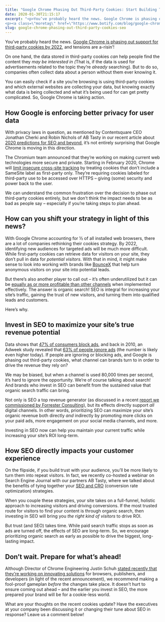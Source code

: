 ```yaml
---
title: "Google Chrome Phasing Out Third-Party Cookies: Start Building Trust Through Organic Search Traffic"
date: 2020-01-30T21:15:17
excerpt: "<p>You’ve probably heard the news. Google Chrome is phasing out support for third-party cookies by 2022, and tensions are a-risin’! On one hand, the data stored in third-party cookies can help people find the content they may be interested in (That is, if the data is used for advertisements related to the topic they’re already&hellip; </p>
<p><a class=\"moretag\" href=\"https://www.botify.com/blog/google-chrome-phasing-out-third-party-cookies-seo\">Read the full article</a></p>"
slug: google-chrome-phasing-out-third-party-cookies-seo
---
```



<p>You’ve probably heard the news. <a href="https://www.adweek.com/programmatic/google-chrome-will-phase-out-third-party-cookies-by-2022/">Google Chrome is phasing out support for third-party cookies by 2022</a>, and tensions are a-risin’!</p>



<p>On one hand, the data stored in third-party cookies <em>can </em>help people find the content they <em>may be interested in (</em>That is, if the data is used for advertisements related to the topic they’re <em>already</em> searching). But to do so, companies often collect data about a person without them ever knowing it.&nbsp;</p>



<p>You can easily check if a site you’re browsing is using third-party cookies and which external websites are collecting your data, but knowing exactly what data is being collected and what it’s being used for can get pretty complicated. So, Google Chrome is taking action.</p>



<h2 class="wp-block-heading">How Google is enforcing better privacy for user data</h2>



<p>With privacy laws in question, as mentioned by Contentsquare CEO Jonathan Cherki and Robin Nichols of AB Tasty in our recent article about <a href="https://www.botify.com/blog/2020-predictions">2020 predictions for SEO and beyond</a>, it’s not entirely surprising that Google Chrome is moving in this direction.&nbsp;</p>



<p>The Chromium team announced that they’re working on making current web technologies more secure and private. Starting in February 2020, Chrome will <a href="https://blog.chromium.org/2020/01/building-more-private-web-path-towards.html">limit insecure cross-site tracking</a> by treating cookies that don’t include a SameSite label as first-party only. They’re requiring cookies labeled for third-party use to be accessed over HTTPS – giving (some) security and power back to the user.</p>



<p>We can understand the common frustration over the decision to phase out third-party cookies entirely, but we don’t think the impact needs to be as bad as people say – especially if you’re taking steps to plan ahead.&nbsp;</p>



<h2 class="wp-block-heading">How can you shift your strategy in light of this news?</h2>



<p>With Google Chrome accounting for ½ of all installed web browsers, there are a lot of companies rethinking their cookies strategy. By 2022, identifying new audiences for targeted ads will be much more difficult. While first-party cookies can retrieve data for visitors on your site, they don’t pull in data for <em>potential visitors</em>. With that in mind, it might make sense to look into working with brands like <a rel="noreferrer noopener" aria-label="BounceX (opens in a new tab)" href="https://www.bouncex.com/" target="_blank">BounceX</a> that help turn anonymous visitors on your site into potential leads.&nbsp;&nbsp;&nbsp;</p>



<p>But there’s also another player to call out – it’s often underutilized but it can be <a href="https://lp.botify.com/white-paper/forrester-unlocking-revenue-potential">equally as or<strong> </strong>more profitable than other channels</a> when implemented effectively. The answer is organic search! SEO is integral for increasing your site’s traffic, gaining the trust of new visitors, and turning them into qualified leads and customers.&nbsp;</p>



<p>Here’s why.</p>



<h2 class="wp-block-heading">Invest in SEO to maximize your site’s true revenue potential</h2>



<p>Data shows that <a href="https://www.forbes.com/sites/tjmccue/2019/03/19/47-percent-of-consumers-are-blocking-ads/#4af6d1c12037">47% of consumers block ads</a>, and back in 2010, an Adweek study revealed that <a href="https://techcrunch.com/2010/12/03/survey-says-63-of-you-ignore-the-ads-on-this-very-page/">63% of people ignore ads</a> (the number is likely even higher today). If people are ignoring or blocking ads, and Google is phasing out third-party cookies, what channel can brands turn to in order to drive the revenue they rely on?&nbsp;</p>



<p>We may be biased, but when a channel is used 80,000 times per second, it’s hard to ignore the opportunity. We’re of course talking about search! And brands who invest in SEO can benefit from the sustained value that organic search traffic can bring.&nbsp;</p>



<p>Not only is SEO a top revenue generator (as discussed in a recent <a href="https://lp.botify.com/white-paper/forrester-unlocking-revenue-potential">report we commissioned by Forrester Consulting</a>), but its effects directly support <em>all </em>digital channels. In other words, prioritizing SEO can maximize your site’s organic revenue both directly <em>and</em> indirectly by promoting more clicks on your paid ads, more engagement on your social media channels, and more.&nbsp;</p>



<p>Investing in SEO now can help you maintain your current traffic while increasing your site’s ROI long-term.&nbsp;</p>



<h2 class="wp-block-heading">How SEO directly impacts your customer experience&nbsp;</h2>



<p>On the flipside, if you build trust with your audience, you’ll be more likely to turn them into repeat visitors. In fact, we recently co-hosted a webinar on Search Engine Journal with our partners AB Tasty, where we talked about the benefits of tying together your <a href="https://www.botify.com/blog/seo-cro">SEO and CRO</a> (conversion rate optimization) strategies.&nbsp;</p>



<p>When you couple these strategies, your site takes on a full-funnel, holistic approach to increasing visitors and driving conversions. If the most trusted route for visitors to find your content is through organic search, then investing in SEO will bring you <em>the right kind of visitors</em> to drive ROI.&nbsp;</p>



<p>But trust (and SEO) takes time. While paid search traffic stops as soon as ads are turned off, the effects of SEO are long-term. So, we encourage prioritizing organic search as early as possible to drive the biggest, long-lasting impact.&nbsp;</p>



<h2 class="wp-block-heading">Don’t wait. Prepare for what’s ahead!&nbsp;&nbsp;</h2>



<p>Although Director of Chrome Engineering Justin Schuh <a href="https://blog.chromium.org/2020/01/building-more-private-web-path-towards.html">stated recently that they’re working on innovating solutions</a> for browsers, publishers, and developers (in light of the recent announcement), we recommend making a fool-proof gameplan <em>before </em>the changes take place. It doesn’t hurt to ensure coming out ahead – and the earlier you invest in SEO, the more prepared your brand will be for a cookie-less world.&nbsp;&nbsp;</p>



<p>What are your thoughts on the recent cookies update? Have the executives at your company been discussing it or changing their tune about SEO in response? Leave us a comment below! </p>
